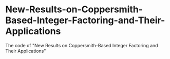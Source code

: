 # New-Results-on-Coppersmith-Based-Integer-Factoring-and-Their-Applications
The code of "New Results on Coppersmith-Based Integer Factoring and Their Applications"
